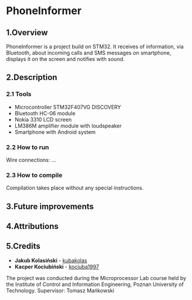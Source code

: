 # PhoneInformer

## 1.Overview

PhoneInformer is a project build on STM32. It receives of information, via Bluetooth, about incoming calls and SMS messages on smartphone, displays it on the screen and notifies with sound.

## 2.Description

### 2.1 Tools
* Microcontroller STM32F407VG DISCOVERY
* Bluetooth HC-06 module
* Nokia 3310 LCD screen 
* LM386M amplifier module with loudspeaker
* Smartphone with Android system

### 2.2 How to run
Wire connections:
...

### 2.3 How to compile
Compilation takes place without any special instructions.

## 3.Future improvements

## 4.Attributions

## 5.Credits
* **Jakub Kolasiński** - [kubakolas](https://github.com/kubakolas)
* **Kacper Kociubiński** - [kociuba1997](https://github.com/kociuba1997)

The project was conducted during the Microprocessor Lab course held by the Institute of Control and Information Engineering, Poznan University of Technology.
Supervisor: Tomasz Mańkowski